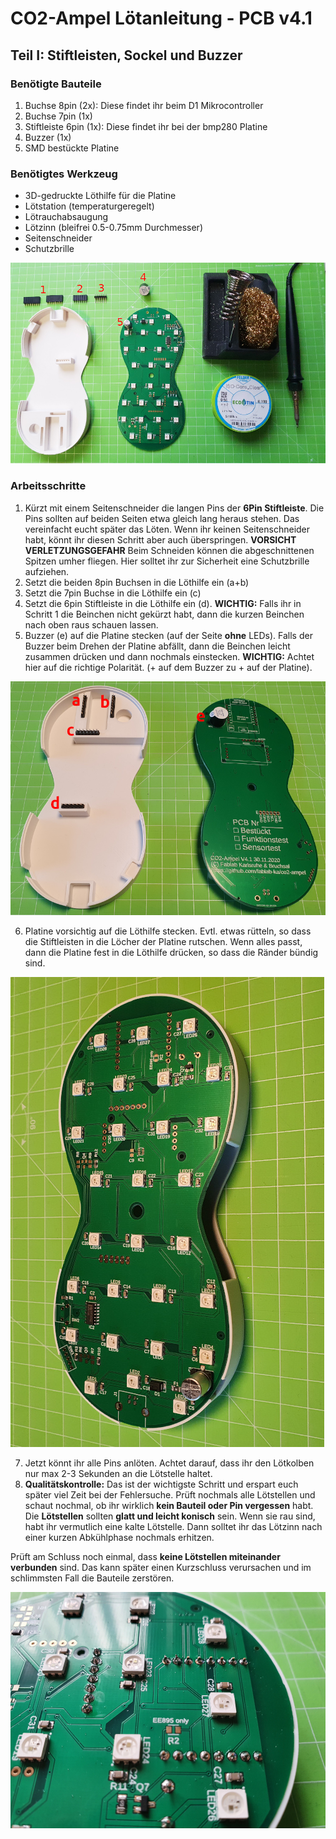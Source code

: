 # CO2-Ampel Lötanleitung - PCB v4.1

## Teil I: Stiftleisten, Sockel und Buzzer

### Benötigte Bauteile
1. Buchse 8pin (2x): Diese findet ihr beim D1 Mikrocontroller
2. Buchse 7pin (1x)
3. Stiftleiste 6pin (1x): Diese findet ihr bei der bmp280 Platine
4. Buzzer (1x)
5. SMD bestückte Platine

### Benötigtes Werkzeug
* 3D-gedruckte Löthilfe für die Platine
* Lötstation (temperaturgeregelt)
* Lötrauchabsaugung
* Lötzinn (bleifrei 0.5-0.75mm Durchmesser)
* Seitenschneider
* Schutzbrille

![Bauteile und Werkzeug Teil I](../images/loeten/teil1_material.jpg)

### Arbeitsschritte
1. Kürzt mit einem Seitenschneider die langen Pins der **6Pin Stiftleiste**. Die Pins sollten auf beiden Seiten etwa gleich lang heraus stehen. Das vereinfacht eucht später das Löten. Wenn ihr keinen Seitenschneider habt, könnt ihr diesen Schritt aber auch überspringen. **VORSICHT VERLETZUNGSGEFAHR** Beim Schneiden können die abgeschnittenen Spitzen umher fliegen. Hier solltet ihr zur Sicherheit eine Schutzbrille aufziehen. 
2. Setzt die beiden 8pin Buchsen in die Löthilfe ein (a+b)
3. Setzt die 7pin Buchse in die Löthilfe ein (c)
4. Setzt die 6pin Stiftleiste in die Löthilfe ein (d). **WICHTIG:** Falls ihr in Schritt 1 die Beinchen nicht gekürzt habt, dann die kurzen Beinchen nach oben raus schauen lassen.
5. Buzzer (e) auf die Platine stecken (auf der Seite **ohne** LEDs). Falls der Buzzer beim Drehen der Platine abfällt, dann die Beinchen leicht zusammen drücken und dann nochmals einstecken. **WICHTIG:** Achtet hier auf die richtige Polarität. (+ auf dem Buzzer zu + auf der Platine).

![Teil1 Bauteile eingesetzt](../images/loeten/teil1_eingesetzt.jpg)

6. Platine vorsichtig auf die Löthilfe stecken. Evtl. etwas rütteln, so dass die Stiftleisten in die Löcher der Platine rutschen. Wenn alles passt, dann die Platine fest in die Löthilfe drücken, so dass die Ränder bündig sind. 

![Teil1 alles vorbereitet zum Löten](../images/loeten/teil1_vorbereitet.jpg)

7. Jetzt könnt ihr alle Pins anlöten. Achtet darauf, dass ihr den Lötkolben nur max 2-3 Sekunden an die Lötstelle haltet. 
8. **Qualitätskontrolle:** Das ist der wichtigste Schritt und erspart euch später viel Zeit bei der Fehlersuche. Prüft nochmals alle Lötstellen und schaut nochmal, ob ihr wirklich **kein Bauteil oder Pin vergessen** habt. Die **Lötstellen** sollten **glatt und leicht konisch** sein. Wenn sie rau sind, habt ihr vermutlich eine kalte Lötstelle. Dann solltet ihr das Lötzinn nach einer kurzen Abkühlphase nochmals erhitzen. 

Prüft am Schluss noch einmal, dass **keine Lötstellen miteinander verbunden** sind. Das kann später einen Kurzschluss verursachen und im schlimmsten Fall die Bauteile zerstören.

![Teil1 Qualitätskontrolle](../images/loeten/teil1_qm.jpg)

